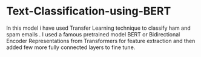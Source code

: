 # Text-Classification-using-BERT
In this model i have used Transfer Learning technique to classify ham and spam emails .
I used a famous pretrained model BERT or Bidirectional Encoder Representations from Transformers 
for feature extraction and then added few more fully connected layers to fine tune.
